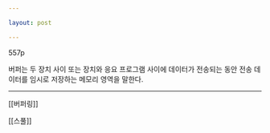 ```yaml
---

layout: post

---
```


557p

버퍼는 두 장치 사이 또는 장치와 응요 프로그램 사이에 데이터가 전송되는 동안 전송 데이터를 임시로 저장하는 메모리 영역을 말한다.


***


[[버퍼링]]

[[스풀]]